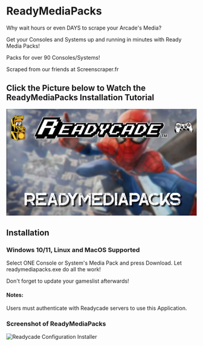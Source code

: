 # ReadyMediaPacks

Why wait hours or even DAYS to scrape your Arcade's Media?

Get your Consoles and Systems up and running in minutes with Ready Media Packs!

Packs for over 90 Consoles/Systems!

Scraped from our friends at Screenscraper.fr

## Click the Picture below to Watch the ReadyMediaPacks Installation Tutorial
[![EZ Media Packs](EZ_Media_Pack.jpg)](https://www.youtube.com/watch?v=IkkaR4BscXo)

## Installation

### Windows 10/11, Linux and MacOS Supported

Select ONE Console or System's Media Pack and press Download. Let readymediapacks.exe do all the work!

Don't forget to update your gameslist afterwards!

#### Notes:
Users must authenticate with Readycade servers to use this Application.

### Screenshot of ReadyMediaPacks
![Readycade Configuration Installer](https://github.com/readycade/readycade_media/blob/master/readycade_mediapacks.PNG)
